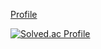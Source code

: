 [Profile](https://www.acmicpc.net/user/lsj2259)

[![Solved.ac Profile](http://mazassumnida.wtf/api/v2/generate_badge?boj=lsj2259)](https://solved.ac/lsj2259/)
